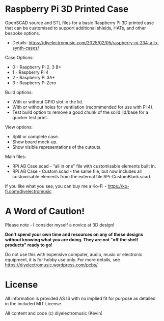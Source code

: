 # Raspberry Pi 3D Printed Case

OpenSCAD source and STL files for a basic Raspberry Pi 3D printed case that can be customised to support additional shields, HATs, and other bespoke options.

- Details: https://diyelectromusic.com/2025/02/05/raspberry-pi-234-a-b-synth-cases/

Case Options:
* 0 - Raspberry Pi 2, 3 B+
* 1 - Raspberry Pi 4
* 2 - Raspberry Pi 3A+
* 3 - Raspberry Pi Zero

Build options:
* With or without GPIO slot in the lid.
* With or without holes for ventilation (recommended for use with Pi 4).
* Test build option to remove a good chunk of the solid lid/base for a quicker test print.

View options:
* Split or complete case.
* Show board mock-up.
* Show visible representations of the cutouts.

Main files:
* RPi AB Case.scad - "all in one" file with customisable elements built in.
* RPi AB Case - Custom.scad - the same file, but now includes all customisable elements from the external file RPi-CustomBlank.scad.

If you like what you see, you can buy me a Ko-Fi - https://ko-fi.com/diyelectromusic

#  A Word of Caution!

Please note - I consider myself a novice at 3D design!

**Don't spend your own time and resources on any of these designs without knowing what you are doing.  They are not "off the shelf products" ready to go!**

Do not use this with expensive computer, audio, music or electronic equipment, it is for hobby use only.  For more details, see https://diyelectromusic.wordpress.com/pcbs/

# License

All information is provided AS IS with no implied fit for purpose as detailed in the included MIT License.

All content and code (c) diyelectromusic (Kevin)
